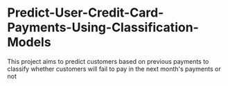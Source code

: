 # Predict-User-Credit-Card-Payments-Using-Classification-Models
This project aims to predict customers based on previous payments to classify whether customers will fail to pay in the next month's payments or not
